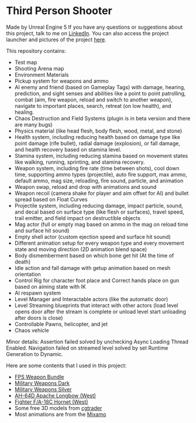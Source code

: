 # Third Person Shooter

Made by Unreal Engine 5
If you have any questions or suggestions about this project, talk to me on [LinkedIn](https://www.linkedin.com/in/danialkamali/).
You can also access the project launcher and pictures of the project [here](https://mega.nz/folder/ePBzRAiR#9p42rAnO-mbLILq2aViTpg).

This repository contains:
- Test map
- Shooting Arena map
- Environment Materials
- Pickup system for weapons and ammo
- AI enemy and friend (based on Gameplay Tags) with damage, hearing, prediction, and sight senses and abilities like a point to point patrolling, combat (aim, fire weapon, reload and switch to another weapon), navigate to important places, search, retreat (on low health), and healing.
- Chaos Destruction and Field Systems (plugin is in beta version and there are many bugs)
- Physics material (like head flesh, body flesh, wood, metal, and stone)
- Health system, including reducing health based on damage type like point damage (rife bullet), radial damage (explosion), or fall damage, and health recovery based on stamina level.
- Stamina system, including reducing stamina based on movement states like walking, running, sprinting, and stamina recovery.
- Weapon system, including fire rate (time between shots), cool down time, supporting ammo types (projectile), auto fire support, max ammo, default ammo, mag size, reloading, fire sound, particle, and animation
- Weapon swap, reload and drop with animations and sound
- Weapon recoil (camera shake for player and aim offset for AI) and bullet spread based on Float Curves
- Projectile system, including reducing damage, impact particle, sound, and decal based on surface type (like flesh or surfaces), travel speed, trail emitter, and field impact on destructible objects
- Mag actor (full or empty mag based on ammo in the mag on reload time and surface hit sound) 
- Empty shell actor (custom ejection speed and surface hit sound)
- Different animation setup for every weapon type and every movement state and moving direction (2D animation blend space)
- Body dismemberment based on which bone get hit (At the time of death)
- Idle action and fall damage with getup animation based on mesh orientation
- Control Rig for character foot place and Correct hands place on gun based on aiming state with IK
- AI respawn system
- Level Manager and Interactable actors (like the automatic door)
- Level Streaming blueprints that interact with other actors (load level opens door after the stream is complete or unload level start unloading after doors is close)
- Controllable Pawns, helicopter, and jet
- Chaos vehicle 

Minor details:
Assertion failed solved by unchecking Async Loading Thread Enabled.
Navigation failed on streamed level solved by set Runtime Generation to Dynamic.

Here are some contents that I used in this project:
- [FPS Weapon Bundle](https://www.unrealengine.com/marketplace/en-US/product/fps-weapon-bundle)
- [Military Weapons Dark](https://www.unrealengine.com/marketplace/en-US/product/military-weapons-dark)
- [Military Weapons Silver](https://www.unrealengine.com/marketplace/en-US/product/military-weapons-silver)
- [AH-64D Apache Longbow (West)](https://www.unrealengine.com/marketplace/en-US/product/ah-64d-apache-longbow-us)
- [Fighter F/A-18C Hornet (West)](https://www.unrealengine.com/marketplace/en-US/product/fighter-f-a-18c-hornet)
- Some free 3D models from [cgtrader](https://www.cgtrader.com/)
- Most animations are from the [Mixamo](https://www.mixamo.com/)